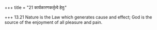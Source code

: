 +++
title = "21 कार्यकारणकर्तृत्वे हेतुः"

+++
13.21 Nature is the Law which generates cause and effect; God is the
source of the enjoyment of all pleasure and pain.
